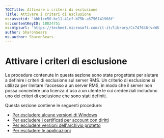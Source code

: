 ```yaml
---
TOCTitle: Attivare i criteri di esclusione
Title: Attivare i criteri di esclusione
ms:assetid: 'bbb1ce50-bc11-41cf-b75b-a6756141908f'
ms:contentKeyID: 18824751
ms:mtpsurl: 'https://technet.microsoft.com/it-it/library/Cc747646(v=WS.10)'
author: SharonSears
ms.author: SharonSears
---
```


Attivare i criteri di esclusione
================================

Le procedure contenute in questa sezione sono state progettate per aiutare a definire i criteri di esclusione sul server RMS. Un criterio di esclusione si utilizza per limitare l'accesso a un server RMS, in modo che il server non possa concedere una licenza d'uso a un utente le cui credenziali includono uno dei criteri di esclusione che sono stati definiti.

Questa sezione contiene le seguenti procedure:

-   [Per escludere alcune versioni di Windows](https://technet.microsoft.com/73cb4953-91a3-4fab-890f-7e52e20acf0c)
-   [Per escludere i certificati per account con diritti](https://technet.microsoft.com/e5cd9dec-ac29-437e-8515-dc697ec75edf)
-   [Per escludere versioni dell'archivio protetto](https://technet.microsoft.com/515e5245-7a0e-414e-ac20-3ae32898179e)
-   [Per escludere le applicazioni](https://technet.microsoft.com/422f2ddd-bcf4-45f1-905a-b8bad30fd7dd)
